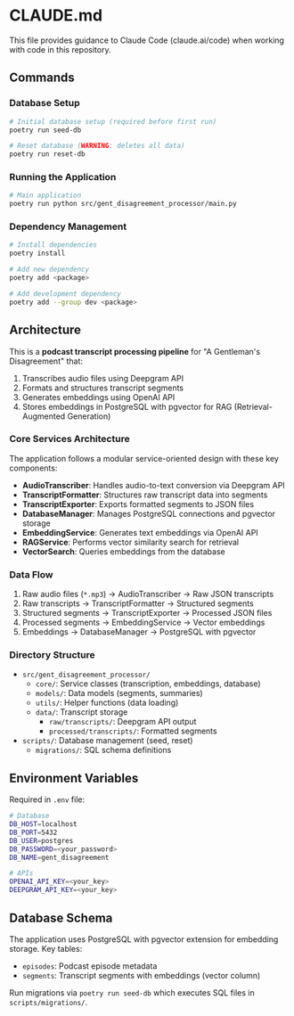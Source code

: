 # CLAUDE.md

This file provides guidance to Claude Code (claude.ai/code) when working with code in this repository.

## Commands

### Database Setup
```bash
# Initial database setup (required before first run)
poetry run seed-db

# Reset database (WARNING: deletes all data)
poetry run reset-db
```

### Running the Application
```bash
# Main application
poetry run python src/gent_disagreement_processor/main.py
```

### Dependency Management
```bash
# Install dependencies
poetry install

# Add new dependency
poetry add <package>

# Add development dependency
poetry add --group dev <package>
```

## Architecture

This is a **podcast transcript processing pipeline** for "A Gentleman's Disagreement" that:
1. Transcribes audio files using Deepgram API
2. Formats and structures transcript segments
3. Generates embeddings using OpenAI API
4. Stores embeddings in PostgreSQL with pgvector for RAG (Retrieval-Augmented Generation)

### Core Services Architecture

The application follows a modular service-oriented design with these key components:

- **AudioTranscriber**: Handles audio-to-text conversion via Deepgram API
- **TranscriptFormatter**: Structures raw transcript data into segments
- **TranscriptExporter**: Exports formatted segments to JSON files
- **DatabaseManager**: Manages PostgreSQL connections and pgvector storage
- **EmbeddingService**: Generates text embeddings via OpenAI API
- **RAGService**: Performs vector similarity search for retrieval
- **VectorSearch**: Queries embeddings from the database

### Data Flow

1. Raw audio files (`*.mp3`) → AudioTranscriber → Raw JSON transcripts
2. Raw transcripts → TranscriptFormatter → Structured segments
3. Structured segments → TranscriptExporter → Processed JSON files
4. Processed segments → EmbeddingService → Vector embeddings
5. Embeddings → DatabaseManager → PostgreSQL with pgvector

### Directory Structure

- `src/gent_disagreement_processor/`
  - `core/`: Service classes (transcription, embeddings, database)
  - `models/`: Data models (segments, summaries)
  - `utils/`: Helper functions (data loading)
  - `data/`: Transcript storage
    - `raw/transcripts/`: Deepgram API output
    - `processed/transcripts/`: Formatted segments
- `scripts/`: Database management (seed, reset)
  - `migrations/`: SQL schema definitions

## Environment Variables

Required in `.env` file:
```bash
# Database
DB_HOST=localhost
DB_PORT=5432
DB_USER=postgres
DB_PASSWORD=<your_password>
DB_NAME=gent_disagreement

# APIs
OPENAI_API_KEY=<your_key>
DEEPGRAM_API_KEY=<your_key>
```

## Database Schema

The application uses PostgreSQL with pgvector extension for embedding storage. Key tables:
- `episodes`: Podcast episode metadata
- `segments`: Transcript segments with embeddings (vector column)

Run migrations via `poetry run seed-db` which executes SQL files in `scripts/migrations/`.
